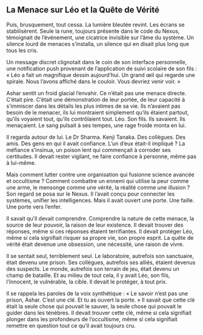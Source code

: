 ## La Menace sur Léo et la Quête de Vérité

Puis, brusquement, tout cessa. La lumière bleutée revint. Les écrans se stabilisèrent. Seule la rune, toujours présente dans le code du Nexus, témoignait de l’événement, une cicatrice invisible sur l’âme du système. Un silence lourd de menaces s’installa, un silence qui en disait plus long que tous les cris.

Un message discret clignotait dans le coin de son interface personnelle, une notification push provenant de l’application de suivi scolaire de son fils : « Léo a fait un magnifique dessin aujourd’hui. Un grand œil qui regarde une spirale. Nous l’avons affiché dans le couloir. Vous devriez venir voir. »

Ashar sentit un froid glacial l’envahir. Ce n’était pas une menace directe. C’était pire. C’était une démonstration de leur portée, de leur capacité à s’immiscer dans les détails les plus intimes de sa vie. Ils n’avaient pas besoin de le menacer, ils lui montraient simplement qu’ils étaient partout, qu’ils voyaient tout, qu’ils contrôlaient tout. Léo. Son fils. Ils savaient. Ils menaçaient. Le sang pulsait à ses tempes, une rage froide monta en lui.

Il regarda autour de lui. Le Dr Sharma. Kenji Tanaka. Des collègues. Des amis. Des gens en qui il avait confiance. L’un d’eux était-il impliqué ? La méfiance s’insinua, un poison lent qui commençait à corroder ses certitudes. Il devait rester vigilant, ne faire confiance à personne, même pas à lui-même.

Mais comment lutter contre une organisation qui fusionne science avancée et occultisme ? Comment combattre un ennemi qui utilise la peur comme une arme, le mensonge comme une vérité, la réalité comme une illusion ? Son regard se posa sur le Nexus. Il l’avait conçu pour connecter les systèmes, unifier les intelligences. Mais il avait ouvert une porte. Une faille. Une porte vers l’enfer.

Il savait qu’il devait comprendre. Comprendre la nature de cette menace, la source de leur pouvoir, la raison de leur existence. Il devait trouver des réponses, même si ces réponses étaient terrifiantes. Il devait protéger Léo, même si cela signifiait risquer sa propre vie, son propre esprit. La quête de vérité était devenue une obsession, une nécessité, une raison de vivre.

Il se sentait seul, terriblement seul. Le laboratoire, autrefois son sanctuaire, était devenu une prison. Ses collègues, autrefois ses alliés, étaient devenus des suspects. Le monde, autrefois son terrain de jeu, était devenu un champ de bataille. Et au milieu de tout cela, il y avait Léo, son fils, l’innocent, le vulnérable, la cible. Il devait le protéger, à tout prix.

Il se rappela les paroles de la voix synthétique : « Le savoir n’est pas une prison, Ashar. C’est une clé. Et tu as ouvert la porte. » Il savait que cette clé était la seule chose qui pouvait le sauver, la seule chose qui pouvait le guider dans les ténèbres. Il devait trouver cette clé, même si cela signifiait plonger dans les profondeurs de l’occultisme, même si cela signifiait remettre en question tout ce qu’il avait toujours cru.